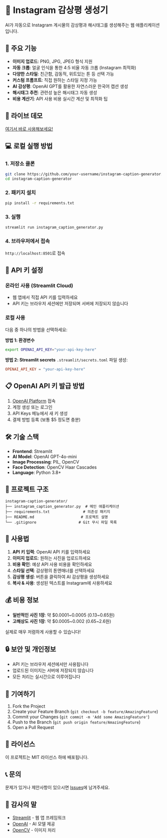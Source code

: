 # 📸 Instagram 감상평 생성기

AI가 자동으로 Instagram 게시물의 감상평과 해시태그를 생성해주는 웹 애플리케이션입니다.

## 🌟 주요 기능

- **이미지 업로드**: PNG, JPG, JPEG 형식 지원
- **자동 크롭**: 얼굴 인식을 통한 4:5 비율 자동 크롭 (Instagram 최적화)
- **다양한 스타일**: 친근함, 감동적, 위트있는 톤 등 선택 가능
- **커스텀 프롬프트**: 직접 원하는 스타일 지정 가능
- **AI 감상평**: OpenAI GPT를 활용한 자연스러운 한국어 캡션 생성
- **해시태그 추천**: 관련성 높은 해시태그 자동 생성
- **비용 계산기**: API 사용 비용 실시간 계산 및 최적화 팁

## 🚀 라이브 데모

[여기서 바로 사용해보세요!](https://your-app-url.streamlit.app)

## 💻 로컬 실행 방법

### 1. 저장소 클론
```bash
git clone https://github.com/your-username/instagram-caption-generator.git
cd instagram-caption-generator
```

### 2. 패키지 설치
```bash
pip install -r requirements.txt
```

### 3. 실행
```bash
streamlit run instagram_caption_generator.py
```

### 4. 브라우저에서 접속
`http://localhost:8501`로 접속

## 🔑 API 키 설정

### 온라인 사용 (Streamlit Cloud)
- 웹 앱에서 직접 API 키를 입력하세요
- API 키는 브라우저 세션에만 저장되며 서버에 저장되지 않습니다

### 로컬 사용
다음 중 하나의 방법을 선택하세요:

**방법 1: 환경변수**
```bash
export OPENAI_API_KEY="your-api-key-here"
```

**방법 2: Streamlit secrets**
`.streamlit/secrets.toml` 파일 생성:
```toml
OPENAI_API_KEY = "your-api-key-here"
```

## 📋 OpenAI API 키 발급 방법

1. [OpenAI Platform](https://platform.openai.com) 접속
2. 계정 생성 또는 로그인
3. API Keys 메뉴에서 새 키 생성
4. 결제 방법 등록 (보통 $5 정도면 충분)

## 🛠️ 기술 스택

- **Frontend**: Streamlit
- **AI Model**: OpenAI GPT-4o-mini
- **Image Processing**: PIL, OpenCV
- **Face Detection**: OpenCV Haar Cascades
- **Language**: Python 3.8+

## 📁 프로젝트 구조

```
instagram-caption-generator/
├── instagram_caption_generator.py  # 메인 애플리케이션
├── requirements.txt               # 의존성 패키지
├── README.md                     # 프로젝트 설명
└── .gitignore                   # Git 무시 파일 목록
```

## 🎯 사용법

1. **API 키 입력**: OpenAI API 키를 입력하세요
2. **이미지 업로드**: 원하는 사진을 업로드하세요
3. **비용 확인**: 예상 API 사용 비용을 확인하세요
4. **스타일 선택**: 감상평의 톤앤매너를 선택하세요
5. **감상평 생성**: 버튼을 클릭하여 AI 감상평을 생성하세요
6. **복사 & 사용**: 생성된 텍스트를 Instagram에 사용하세요

## 💰 비용 정보

- **일반적인 사진 1장**: 약 $0.0001~0.0005 (0.13~0.65원)
- **고해상도 사진 1장**: 약 $0.0005~0.002 (0.65~2.6원)

실제로 매우 저렴하게 사용할 수 있습니다!

## 🔒 보안 및 개인정보

- API 키는 브라우저 세션에서만 사용됩니다
- 업로드된 이미지는 서버에 저장되지 않습니다
- 모든 처리는 실시간으로 이루어집니다

## 🤝 기여하기

1. Fork the Project
2. Create your Feature Branch (`git checkout -b feature/AmazingFeature`)
3. Commit your Changes (`git commit -m 'Add some AmazingFeature'`)
4. Push to the Branch (`git push origin feature/AmazingFeature`)
5. Open a Pull Request

## 📜 라이선스

이 프로젝트는 MIT 라이선스 하에 배포됩니다.

## 📞 문의

문제가 있거나 제안사항이 있으시면 [Issues](https://github.com/your-username/instagram-caption-generator/issues)에 남겨주세요.

## 🙏 감사의 말

- [Streamlit](https://streamlit.io/) - 웹 앱 프레임워크
- [OpenAI](https://openai.com/) - AI 모델 제공
- [OpenCV](https://opencv.org/) - 이미지 처리